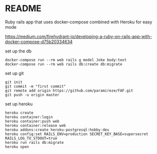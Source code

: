 # README

Ruby rails app that uses docker-compose combined with Heroku for easy mode

https://medium.com/firehydrant-io/developing-a-ruby-on-rails-app-with-docker-compose-d75b20334634

set up the db 

```
docker-compose run --rm web rails g model Joke body:text
docker-compose run --rm web rails db:create db:migrate
```

set up git
```
git init
git commit -m "first commit"
git remote add origin https://github.com/paramireze/FAF.git
git push -u origin master

```

set up heroku
```
heroku create
heroku container:login
heroku container:push web
heroku container:release web
heroku addons:create heroku-postgresql:hobby-dev
heroku config:set RAILS_ENV=production SECRET_KEY_BASE=supersecret RAILS_LOG_TO_STDOUT=true
heroku run rails db:migrate
heroku open
```
